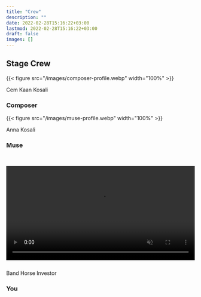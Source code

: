 ```yaml
---
title: "Crew"
description: ""
date: 2022-02-28T15:16:22+03:00
lastmod: 2022-02-28T15:16:22+03:00
draft: false
images: []
---
```


## Stage Crew

<div class="row py-2 text-center">
<div class="col-lg-4 " >{{< figure src="/images/composer-profile.webp"  width="100%"  >}}

Cem Kaan Kosali

### Composer <a href="https://www.linkedin.com/in/cemkaan" target="_blank" > <i class="bi bi-linkedin"></i> </a> <a href="https://twitter.com/CemKaanGuru" target="_blank" > <i class="bi bi-twitter"></i> </a>

</div>
<div class="col-lg-4 text-center" >{{< figure src="/images/muse-profile.webp"  width="100%"  >}}

Anna Kosali

### Muse <a href="https://www.linkedin.com/in/anna-kosali" target="_blank" > <i class="bi bi-linkedin"></i> </a> <a href="https://twitter.com/Anna_Kosali" target="_blank" > <i class="bi bi-twitter"></i> </a> 

</div>
<div class="col-lg-4 text-center " ><video autoplay muted loop src="/videos/muted-mirror.mp4" width="100%" style="margin-top: 30px;padding-bottom: 0.7rem;" ></video>

Band Horse Investor

### You

</div>

</div>

